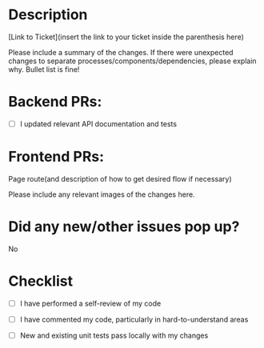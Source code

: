 # Description

[Link to Ticket](insert the link to your ticket inside the parenthesis here)

Please include a summary of the changes. If there were unexpected changes 
to separate processes/components/dependencies, please explain why. Bullet list is fine!

# Backend PRs:

- [ ] I updated relevant API documentation and tests

# Frontend PRs:

Page route(and description of how to get desired flow if necessary)

Please include any relevant images of the changes here.

# Did any new/other issues pop up?

No

# Checklist

- [ ] I have performed a self-review of my code
- [ ] I have commented my code, particularly in hard-to-understand areas
- [ ] New and existing unit tests pass locally with my changes


